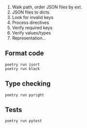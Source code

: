 
1. Walk path, order JSON files by ext.
2. JSON files to dicts.
3. Look for invalid keys
4. Process directives
5. Verify required keys
6. Verify values/types
7. Representation...

## Format code

```
poetry run isort
poetry run black
```

## Type checking

```
poetry run pyright
```


## Tests

```
poetry run pytest
```
